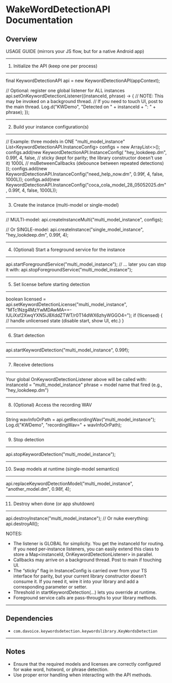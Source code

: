 # WakeWordDetectionAPI Documentation

## Overview

USAGE GUIDE (mirrors your JS flow, but for a native Android app)

---------------------------------------
1) Initialize the API (keep one per process)
---------------------------------------
final KeywordDetectionAPI api = new KeywordDetectionAPI(appContext);

// Optional: register one global listener for ALL instances
api.setOnKeywordDetectionListener((instanceId, phrase) -> {
    // NOTE: This may be invoked on a background thread.
    // If you need to touch UI, post to the main thread.
    Log.d("KWDemo", "Detected on " + instanceId + ": " + phrase);
});

---------------------------------------
2) Build your instance configuration(s)
---------------------------------------
// Example: three models in ONE "multi_model_instance"
List<KeywordDetectionAPI.InstanceConfig> configs = new ArrayList<>();
configs.add(new KeywordDetectionAPI.InstanceConfig(
        "hey_lookdeep.dm",
        0.99f,
        4,
        false,     // sticky (kept for parity; the library constructor doesn't use it)
        1000L      // msBetweenCallbacks (debounce between repeated detections)
));
configs.add(new KeywordDetectionAPI.InstanceConfig("need_help_now.dm", 0.99f, 4, false, 1000L));
configs.add(new KeywordDetectionAPI.InstanceConfig("coca_cola_model_28_05052025.dm", 0.99f, 4, false, 1000L));

---------------------------------------
3) Create the instance (multi-model or single-model)
---------------------------------------
// MULTI-model:
api.createInstanceMulti("multi_model_instance", configs);

// Or SINGLE-model:
api.createInstance("single_model_instance", "hey_lookdeep.dm", 0.99f, 4);

---------------------------------------
4) (Optional) Start a foreground service for the instance
---------------------------------------
api.startForegroundService("multi_model_instance");
// ... later you can stop it with:
api.stopForegroundService("multi_model_instance");

---------------------------------------
5) Set license before starting detection
---------------------------------------
boolean licensed = api.setKeywordDetectionLicense("multi_model_instance",
        "MTc1Nzg4MzYwMDAwMA==-lULiXsf2XwqYXN5iJ8XddZTWT/r0T14dWX6zhyWGGO4=");
if (!licensed) {
    // handle unlicensed state (disable start, show UI, etc.)
}

---------------------------------------
6) Start detection
---------------------------------------
api.startKeywordDetection("multi_model_instance", 0.99f);

---------------------------------------
7) Receive detections
---------------------------------------
Your global OnKeywordDetectionListener above will be called with:
    instanceId = "multi_model_instance"
    phrase     = model name that fired (e.g., "hey_lookdeep.dm")

---------------------------------------
8) (Optional) Access the recording WAV
---------------------------------------
String wavInfoOrPath = api.getRecordingWav("multi_model_instance");
Log.d("KWDemo", "recordingWav=" + wavInfoOrPath);

---------------------------------------
9) Stop detection
---------------------------------------
api.stopKeywordDetection("multi_model_instance");

---------------------------------------
10) Swap models at runtime (single-model semantics)
---------------------------------------
api.replaceKeywordDetectionModel("multi_model_instance",
        "another_model.dm",
        0.98f,
        4);

---------------------------------------
11) Destroy when done (or app shutdown)
---------------------------------------
api.destroyInstance("multi_model_instance");
// Or nuke everything:
api.destroyAll();

NOTES:
- The listener is GLOBAL for simplicity. You get the instanceId for routing.
  If you need per-instance listeners, you can easily extend this class to store
  a Map<instanceId, OnKeywordDetectionListener> in parallel.
- Callbacks may arrive on a background thread. Post to main if touching UI.
- The “sticky” flag in InstanceConfig is carried over from your TS interface for parity,
  but your current library constructor doesn’t consume it. If you need it, wire it into
  your library and add a corresponding parameter or setter.
- Threshold in startKeywordDetection(...) lets you override at runtime.
- Foreground service calls are pass-throughs to your library methods.

---

## Dependencies
- `com.davoice.keywordsdetection.keywordslibrary.KeyWordsDetection`

---

## Notes
- Ensure that the required models and licenses are correctly configured for wake word, hotword, or phrase detection.
- Use proper error handling when interacting with the API methods.

